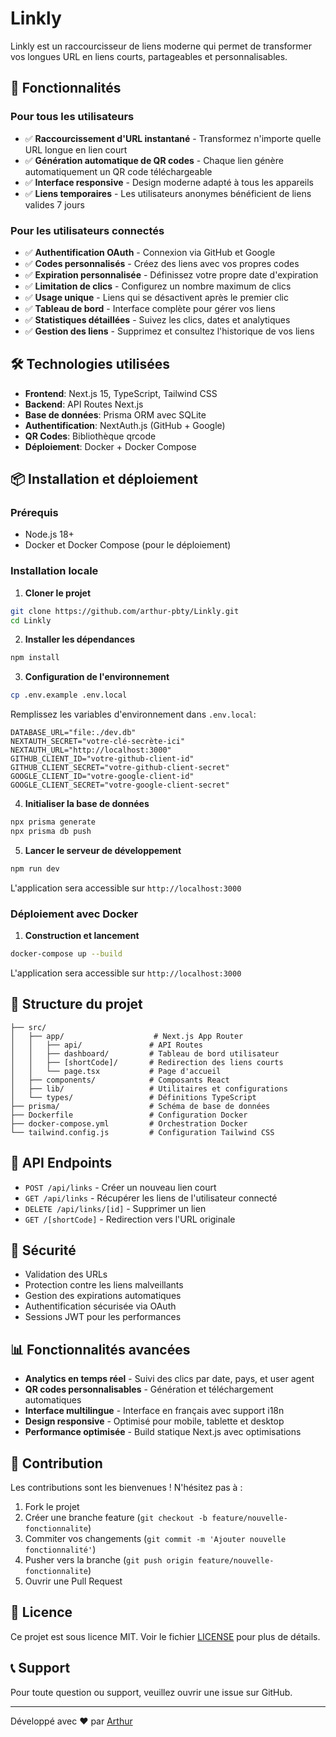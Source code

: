 # Linkly

Linkly est un raccourcisseur de liens moderne qui permet de transformer vos longues URL en liens courts, partageables et personnalisables.

## 🚀 Fonctionnalités

### Pour tous les utilisateurs
- ✅ **Raccourcissement d'URL instantané** - Transformez n'importe quelle URL longue en lien court
- ✅ **Génération automatique de QR codes** - Chaque lien génère automatiquement un QR code téléchargeable
- ✅ **Interface responsive** - Design moderne adapté à tous les appareils
- ✅ **Liens temporaires** - Les utilisateurs anonymes bénéficient de liens valides 7 jours

### Pour les utilisateurs connectés
- ✅ **Authentification OAuth** - Connexion via GitHub et Google
- ✅ **Codes personnalisés** - Créez des liens avec vos propres codes
- ✅ **Expiration personnalisée** - Définissez votre propre date d'expiration
- ✅ **Limitation de clics** - Configurez un nombre maximum de clics
- ✅ **Usage unique** - Liens qui se désactivent après le premier clic
- ✅ **Tableau de bord** - Interface complète pour gérer vos liens
- ✅ **Statistiques détaillées** - Suivez les clics, dates et analytiques
- ✅ **Gestion des liens** - Supprimez et consultez l'historique de vos liens

## 🛠️ Technologies utilisées

- **Frontend**: Next.js 15, TypeScript, Tailwind CSS
- **Backend**: API Routes Next.js
- **Base de données**: Prisma ORM avec SQLite
- **Authentification**: NextAuth.js (GitHub + Google)
- **QR Codes**: Bibliothèque qrcode
- **Déploiement**: Docker + Docker Compose

## 📦 Installation et déploiement

### Prérequis
- Node.js 18+
- Docker et Docker Compose (pour le déploiement)

### Installation locale

1. **Cloner le projet**
```bash
git clone https://github.com/arthur-pbty/Linkly.git
cd Linkly
```

2. **Installer les dépendances**
```bash
npm install
```

3. **Configuration de l'environnement**
```bash
cp .env.example .env.local
```

Remplissez les variables d'environnement dans `.env.local`:
```env
DATABASE_URL="file:./dev.db"
NEXTAUTH_SECRET="votre-clé-secrète-ici"
NEXTAUTH_URL="http://localhost:3000"
GITHUB_CLIENT_ID="votre-github-client-id"
GITHUB_CLIENT_SECRET="votre-github-client-secret"
GOOGLE_CLIENT_ID="votre-google-client-id"
GOOGLE_CLIENT_SECRET="votre-google-client-secret"
```

4. **Initialiser la base de données**
```bash
npx prisma generate
npx prisma db push
```

5. **Lancer le serveur de développement**
```bash
npm run dev
```

L'application sera accessible sur `http://localhost:3000`

### Déploiement avec Docker

1. **Construction et lancement**
```bash
docker-compose up --build
```

L'application sera accessible sur `http://localhost:3000`

## 📂 Structure du projet

```
├── src/
│   ├── app/                    # Next.js App Router
│   │   ├── api/               # API Routes
│   │   ├── dashboard/         # Tableau de bord utilisateur
│   │   ├── [shortCode]/       # Redirection des liens courts
│   │   └── page.tsx           # Page d'accueil
│   ├── components/            # Composants React
│   ├── lib/                   # Utilitaires et configurations
│   └── types/                 # Définitions TypeScript
├── prisma/                    # Schéma de base de données
├── Dockerfile                 # Configuration Docker
├── docker-compose.yml         # Orchestration Docker
└── tailwind.config.js         # Configuration Tailwind CSS
```

## 🎯 API Endpoints

- `POST /api/links` - Créer un nouveau lien court
- `GET /api/links` - Récupérer les liens de l'utilisateur connecté  
- `DELETE /api/links/[id]` - Supprimer un lien
- `GET /[shortCode]` - Redirection vers l'URL originale

## 🔐 Sécurité

- Validation des URLs
- Protection contre les liens malveillants
- Gestion des expirations automatiques
- Authentification sécurisée via OAuth
- Sessions JWT pour les performances

## 📊 Fonctionnalités avancées

- **Analytics en temps réel** - Suivi des clics par date, pays, et user agent
- **QR codes personnalisables** - Génération et téléchargement automatiques
- **Interface multilingue** - Interface en français avec support i18n
- **Design responsive** - Optimisé pour mobile, tablette et desktop
- **Performance optimisée** - Build statique Next.js avec optimisations

## 🤝 Contribution

Les contributions sont les bienvenues ! N'hésitez pas à :

1. Fork le projet
2. Créer une branche feature (`git checkout -b feature/nouvelle-fonctionnalite`)
3. Commiter vos changements (`git commit -m 'Ajouter nouvelle fonctionnalité'`)
4. Pusher vers la branche (`git push origin feature/nouvelle-fonctionnalite`)
5. Ouvrir une Pull Request

## 📄 Licence

Ce projet est sous licence MIT. Voir le fichier [LICENSE](LICENSE) pour plus de détails.

## 📞 Support

Pour toute question ou support, veuillez ouvrir une issue sur GitHub.

---

Développé avec ❤️ par [Arthur](https://github.com/arthur-pbty)